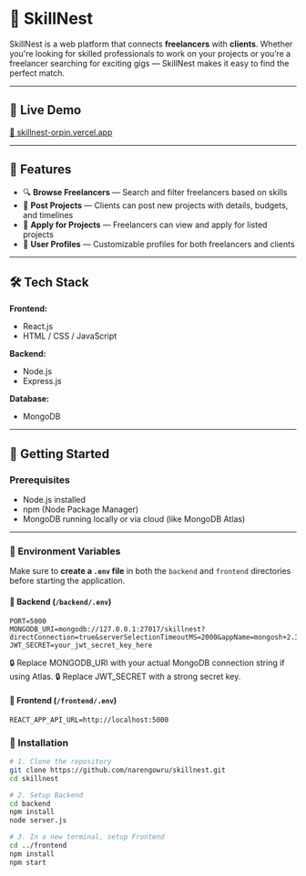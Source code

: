 # 🌟 SkillNest

SkillNest is a web platform that connects **freelancers** with **clients**. Whether you're looking for skilled professionals to work on your projects or you’re a freelancer searching for exciting gigs — SkillNest makes it easy to find the perfect match.

---

## 🔗 Live Demo
[🔗 skillnest-orpin.vercel.app](https://skillnest-orpin.vercel.app/)

---

## 📌 Features

- 🔍 **Browse Freelancers** — Search and filter freelancers based on skills  
- 📄 **Post Projects** — Clients can post new projects with details, budgets, and timelines  
- 💼 **Apply for Projects** — Freelancers can view and apply for listed projects  
- 🧾 **User Profiles** — Customizable profiles for both freelancers and clients  

---

## 🛠️ Tech Stack

**Frontend:**
- React.js  
- HTML / CSS / JavaScript  

**Backend:**
- Node.js  
- Express.js  

**Database:**
- MongoDB  

---

## 🚀 Getting Started

### Prerequisites

- Node.js installed
- npm (Node Package Manager)
- MongoDB running locally or via cloud (like MongoDB Atlas)

---

### 🔐 Environment Variables

Make sure to **create a `.env` file** in both the `backend` and `frontend` directories before starting the application.

#### 📁 Backend (`/backend/.env`)
```env
PORT=5000
MONGODB_URI=mongodb://127.0.0.1:27017/skillnest?directConnection=true&serverSelectionTimeoutMS=2000&appName=mongosh+2.3.2
JWT_SECRET=your_jwt_secret_key_here
```
🔒 Replace MONGODB_URI with your actual MongoDB connection string if using Atlas.
🔒 Replace JWT_SECRET with a strong secret key.

#### 📁 Frontend (`/frontend/.env`)
```env
REACT_APP_API_URL=http://localhost:5000
```

### 🔧 Installation

```bash
# 1. Clone the repository
git clone https://github.com/narengowru/skillnest.git
cd skillnest

# 2. Setup Backend
cd backend
npm install
node server.js

# 3. In a new terminal, setup Frontend
cd ../frontend
npm install
npm start
